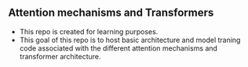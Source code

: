 ## Attention mechanisms and Transformers

* This repo is created for learning purposes.<br>
* This goal of this repo is to host basic architecture and model traning code associated with the different attention mechanisms and transformer architecture.
